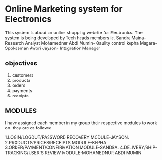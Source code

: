 # Online Marketing system for Electronics

This system is about an online shopping website for Electronics.
The system is being developed by Tech heads members ie.
Sandra Maina- Research Analyst
Mohamednur Abdi Mumin- Qaulity control
kepha Magara- Spokesman
Awori Jayson- Integration Manager

## objectives

1. customers
2. products
3. orders
4. payments
5. receipts

## MODULES

I have assigned each member in my group their respective modules to work on. they are as follows:

 1.LOGIN/LOGOUT/PASSWORD RECOVERY MODULE-JAYSON.
 2.PRODUCTS/PRICES/RECEIPTS MODULE-KEPHA
 3.ORDER/PAYMENT/CONFIRMATION MODULE-SANDRA.
4.DELIVERY/SHIP-TRACKING/USER'S REVIEW MODULE-MOHAMEDNUR ABDI MUMIN

